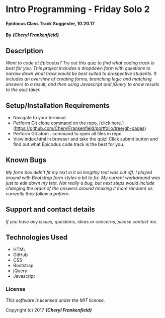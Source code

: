 # Intro Programming - Friday Solo 2

#### Epidocus Class Track Suggester, 10.20.17

#### By _**{Cheryl Frankenfield}**_

## Description

_Want to code at Epicodus? Try out this quiz to find what coding track is best for you. This project includes a dropdown form with questions to narrow down what track would be best suited to prospective students. It includes an overview of creating forms, branching logic and matching answers to a result, and then using Javascript and jQuery to show results to the quiz taker._

## Setup/Installation Requirements

* Navigate to your terminal.
* Perform Git clone command on the repo, [click here.] (https://github.com/CherylFrankenfield/portfolio/tree/gh-pages)
* Perform Git atom . command to open all files in repo.
* View index.html in browser and take the quiz! Click submit button and find out what Epicodus code track is the best for you.

## Known Bugs

_My form box didn't fit my text in it so lengthly text was cut off. I played around with Bootstrap form styles a bit to fix. My current workaround was just to edit down my text. Not really a bug, but next steps would include changing the order of the answers around (making it more random) as currently they follow a pattern._

## Support and contact details

_If you have any issues, questions, ideas or concerns, please contact me._

## Technologies Used

* HTML
* GitHub
* CSS
* Bootstrap
* jQuery
* Javascript

### License

*This software is licensed under the MIT license.*

Copyright (c) 2017 **_{Cheryl Frankenfield}_**
